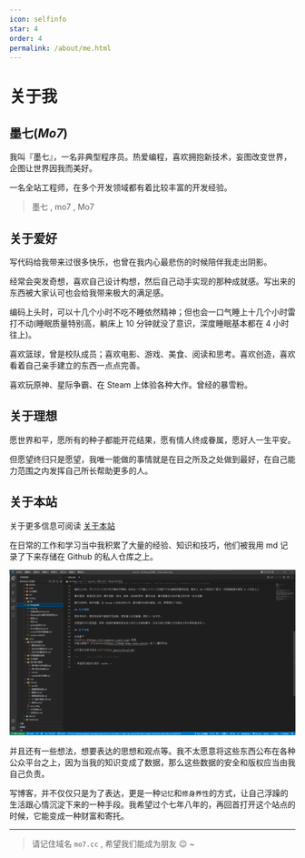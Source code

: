 ```yaml
---
icon: selfinfo
star: 4
order: 4
permalink: /about/me.html
---
```


# 关于我

## 墨七(_Mo7_)

我叫『墨七』，一名非典型程序员。热爱编程，喜欢拥抱新技术，妄图改变世界，企图让世界因我而美好。

一名全站工程师，在多个开发领域都有着比较丰富的开发经验。

> 墨七 , mo7 , Mo7

## 关于爱好

写代码给我带来过很多快乐，也曾在我内心最悲伤的时候陪伴我走出阴影。

经常会突发奇想，喜欢自己设计构想，然后自己动手实现的那种成就感。写出来的东西被大家认可也会给我带来极大的满足感。

编码上头时，可以十几个小时不吃不睡依然精神；但也会一口气睡上十几个小时雷打不动(睡眠质量特别高，躺床上 10 分钟就没了意识，深度睡眠基本都在 4 小时往上)。

喜欢篮球，曾是校队成员；喜欢电影、游戏、美食、阅读和思考。喜欢创造，喜欢看着自己亲手建立的东西一点点完善。

喜欢玩原神、星际争霸、在 Steam 上体验各种大作。曾经的暴雪粉。

## 关于理想

愿世界和平，愿所有的种子都能开花结果，愿有情人终成眷属，愿好人一生平安。

但愿望终归只是愿望，我唯一能做的事情就是在目之所及之处做到最好，在自己能力范围之内发挥自己所长帮助更多的人。

## 关于本站

关于更多信息可阅读 [关于本站](./关于本站.md)

在日常的工作和学习当中我积累了大量的经验、知识和技巧，他们被我用 md 记录了下来存储在 Github 的私人仓库之上。

![](./image/intro.png)

并且还有一些想法，想要表达的思想和观点等。我不太愿意将这些东西公布在各种公众平台之上，因为当我的知识变成了数据，那么这些数据的安全和版权应当由我自己负责。

写博客，并不仅仅只是为了表达，更是一种`记忆`和`修身养性`的方式，让自己浮躁的生活跟心情沉淀下来的一种手段。我希望过个七年八年的，再回首打开这个站点的时候，它能变成一种财富和寄托。

---

> 请记住域名 `mo7.cc` , 希望我们能成为朋友 :wink: ~
